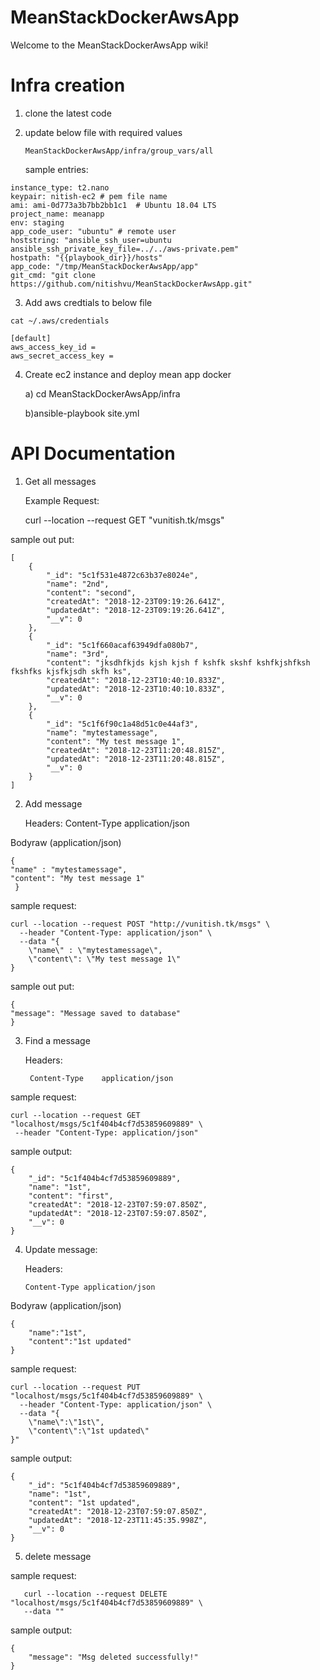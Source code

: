 
# MeanStackDockerAwsApp


Welcome to the MeanStackDockerAwsApp wiki!

# Infra creation
1) clone the latest code
2) update below file with required values

    ```MeanStackDockerAwsApp/infra/group_vars/all```

   sample entries:

 ```region: ap-south-1
 instance_type: t2.nano
 keypair: nitish-ec2 # pem file name
 ami: ami-0d773a3b7bb2bb1c1  # Ubuntu 18.04 LTS
 project_name: meanapp
 env: staging
 app_code_user: "ubuntu" # remote user
 hoststring: "ansible_ssh_user=ubuntu ansible_ssh_private_key_file=../../aws-private.pem"
 hostpath: "{{playbook_dir}}/hosts"
 app_code: "/tmp/MeanStackDockerAwsApp/app"
 git_cmd: "git clone https://github.com/nitishvu/MeanStackDockerAwsApp.git"
 ```

3) Add aws credtials to below file

  ```
  cat ~/.aws/credentials

  [default]
  aws_access_key_id =
  aws_secret_access_key =
```

4) Create ec2 instance and deploy mean app docker

   a) cd MeanStackDockerAwsApp/infra

   b)ansible-playbook  site.yml
  

# API Documentation


1)  Get all messages


    Example Request:

     curl --location --request GET "vunitish.tk/msgs"


   sample out put:

```
[
    {
        "_id": "5c1f531e4872c63b37e8024e",
        "name": "2nd",
        "content": "second",
        "createdAt": "2018-12-23T09:19:26.641Z",
        "updatedAt": "2018-12-23T09:19:26.641Z",
        "__v": 0
    },
    {
        "_id": "5c1f660acaf63949dfa080b7",
        "name": "3rd",
        "content": "jksdhfkjds kjsh kjsh f kshfk skshf kshfkjshfksh fkshfks kjsfkjsdh skfh ks",
        "createdAt": "2018-12-23T10:40:10.833Z",
        "updatedAt": "2018-12-23T10:40:10.833Z",
        "__v": 0
    },
    {
        "_id": "5c1f6f90c1a48d51c0e44af3",
        "name": "mytestamessage",
        "content": "My test message 1",
        "createdAt": "2018-12-23T11:20:48.815Z",
        "updatedAt": "2018-12-23T11:20:48.815Z",
        "__v": 0
    }
]
```

2) Add message


    Headers:
    Content-Type	application/json

Bodyraw (application/json)

    {
	"name" : "mytestamessage",
	"content": "My test message 1"
     }

sample request:

```
curl --location --request POST "http://vunitish.tk/msgs" \
  --header "Content-Type: application/json" \
  --data "{
	\"name\" : \"mytestamessage\",
	\"content\": \"My test message 1\"
}
```



  sample out put:

    {
    "message": "Message saved to database"
    }

3) Find a message

     Headers:

        Content-Type	application/json

sample request:

    curl --location --request GET "localhost/msgs/5c1f404b4cf7d53859609889" \
     --header "Content-Type: application/json"

sample output:


```
{
    "_id": "5c1f404b4cf7d53859609889",
    "name": "1st",
    "content": "first",
    "createdAt": "2018-12-23T07:59:07.850Z",
    "updatedAt": "2018-12-23T07:59:07.850Z",
    "__v": 0
}
```

4) Update message:

    Headers:

       Content-Type	application/json

Bodyraw (application/json)

```
{
	"name":"1st",
	"content":"1st updated"
}
```

  sample request:



```
curl --location --request PUT "localhost/msgs/5c1f404b4cf7d53859609889" \
  --header "Content-Type: application/json" \
  --data "{
	\"name\":\"1st\",
	\"content\":\"1st updated\"
}"
```



sample output:

```
{
    "_id": "5c1f404b4cf7d53859609889",
    "name": "1st",
    "content": "1st updated",
    "createdAt": "2018-12-23T07:59:07.850Z",
    "updatedAt": "2018-12-23T11:45:35.998Z",
    "__v": 0
}

```


5) delete message


sample request:

       curl --location --request DELETE "localhost/msgs/5c1f404b4cf7d53859609889" \
       --data ""

sample output:

```
{
    "message": "Msg deleted successfully!"
}

```





